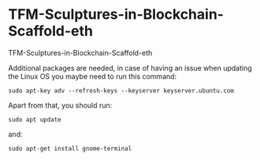 # TFM-Sculptures-in-Blockchain-Scaffold-eth
TFM-Sculptures-in-Blockchain-Scaffold-eth

Additional packages are needed, in case of having an issue when updating the Linux OS you maybe need to run this command:
```
sudo apt-key adv --refresh-keys --keyserver keyserver.ubuntu.com
````

Apart from that, you should run:
```
sudo apt update
```

and:
```
sudo apt-get install gnome-terminal
```
